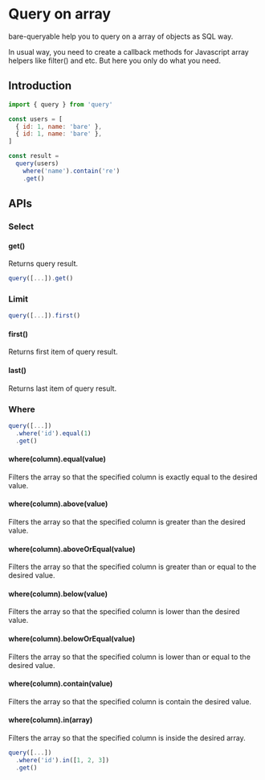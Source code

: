 Query on array
==============

bare-queryable help you to query on a array of objects 
as SQL way.

In usual way,  you need to create a callback methods
for Javascript array helpers like filter() and etc.
But here you only do what you need.

Introduction
------------

```javascript
import { query } from 'query'

const users = [
  { id: 1, name: 'bare' },
  { id: 1, name: 'bare' },
]

const result = 
  query(users)
    where('name').contain('re')
    .get()
```

APIs
----

### Select

#### get()

Returns query result.

```javascript
query([...]).get()
```

### Limit

```javascript
query([...]).first()
```

#### first()

Returns first item of query result.

#### last()

Returns last item of query result.

### Where

```javascript
query([...])
  .where('id').equal(1)
  .get()
```

#### where(column).equal(value)

Filters the array so that the specified column is exactly equal to the desired value.

#### where(column).above(value)

Filters the array so that the specified column is greater than the desired value.

#### where(column).aboveOrEqual(value)

Filters the array so that the specified column is greater than or equal to the desired value.

#### where(column).below(value)

Filters the array so that the specified column is lower than the desired value.

#### where(column).belowOrEqual(value)

Filters the array so that the specified column is lower than or equal to the desired value.

#### where(column).contain(value)

Filters the array so that the specified column is contain the desired value.

#### where(column).in(array)

Filters the array so that the specified column is inside the desired array.

```javascript
query([...])
  .where('id').in([1, 2, 3])
  .get()
```